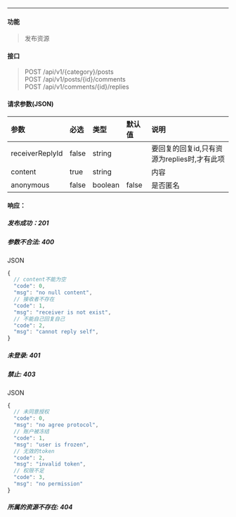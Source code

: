 -----------
#### 功能

> 发布资源

#### 接口

> POST /api/v1/{category}/posts <br>
> POST /api/v1/posts/{id}/comments <br>
> POST /api/v1/comments/{id}/replies <br>

#### 请求参数(JSON)

|参数|必选 |类型|默认值|说明|
|:----- |:-------|:-----|:----- |:----- |
|receiverReplyId |false |string|| 要回复的回复id,只有资源为replies时,才有此项|
|content |true |string||内容|
|anonymous |false |boolean|false|是否匿名|

#### 响应：
##### 发布成功：201
##### 参数不合法: 400
JSON
```js
{
  // content不能为空
  "code": 0,
  "msg": "no null content",
  // 接收者不存在
  "code": 1,
  "msg": "receiver is not exist",
  // 不能自己回复自己
  "code": 2,
  "msg": "cannot reply self",
}
```
##### 未登录: 401
##### 禁止: 403
JSON
```js
{
  // 未同意授权
  "code": 0,
  "msg": "no agree protocol",
  // 账户被冻结
  "code": 1,
  "msg": "user is frozen",
  // 无效的token
  "code": 2,
  "msg": "invalid token",
  // 权限不足
  "code": 3,
  "msg": "no permission"
}
```
##### 所属的资源不存在: 404
